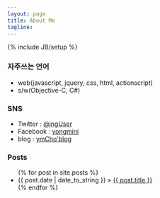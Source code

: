 ```yaml
---
layout: page
title: About Me
tagline:
---
```

{% include JB/setup %}

### 자주쓰는 언어
 
 - web(javascript, jquery, css, html, actionscript)
 - s/w(Objective-C, C#)

   
### SNS
  
 - Twitter : [@ingUser](https://twitter.com/ingUser)  
 - Facebook : [yongmini](https://www.facebook.com/yongmini)  
 - blog : [ymCho'blog](http://ymcho.github.io/)  

  
### Posts
 
<ul class="posts">
  {% for post in site.posts %}
    <li><span>{{ post.date | date_to_string }}</span> &raquo; <a href="{{ BASE_PATH }}{{ post.url }}">{{ post.title }}</a></li>
  {% endfor %}
</ul>


